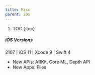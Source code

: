 ```yaml
---
title: Misc
parent: iOS
---
```


1. TOC
{:toc}

##### iOS Versions

2107 | iOS 11 | Xcode 9 | Swift 4

- New APIs: ARKit, Core ML, Depth API
- New Apps: Files 
